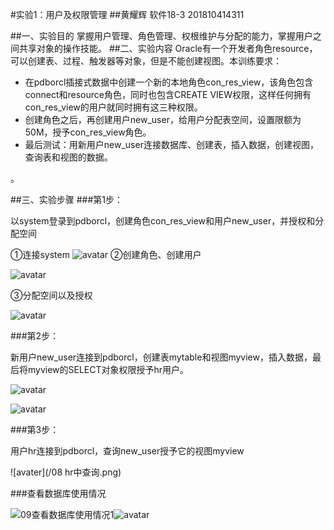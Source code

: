 #实验1：用户及权限管理
##黄耀辉 软件18-3 201810414311

##一、实验目的
   掌握用户管理、角色管理、权根维护与分配的能力，掌握用户之间共享对象的操作技能。
##二、实验内容
    Oracle有一个开发者角色resource，可以创建表、过程、触发器等对象，但是不能创建视图。本训练要求：

- 在pdborcl插接式数据中创建一个新的本地角色con_res_view，该角色包含connect和resource角色，同时也包含CREATE VIEW权限，这样任何拥有con_res_view的用户就同时拥有这三种权限。
- 创建角色之后，再创建用户new_user，给用户分配表空间，设置限额为50M，授予con_res_view角色。
- 最后测试：用新用户new_user连接数据库、创建表，插入数据，创建视图，查询表和视图的数据。

。

##三、实验步骤
###第1步：

以system登录到pdborcl，创建角色con_res_view和用户new_user，并授权和分配空间

①连接system   ![avatar](/01连接成功1.png)
②创建角色、创建用户

![avatar](/02创建角色.png)

③分配空间以及授权

![avatar](/04分配成功.png)

###第2步：

新用户new_user连接到pdborcl，创建表mytable和视图myview，插入数据，最后将myview的SELECT对象权限授予hr用户。

![avatar](/06建表以及显示.png)

![avatar](/07授权hr.png)

###第3步：

用户hr连接到pdborcl，查询new_user授予它的视图myview

![avater](/08 hr中查询.png)

###查看数据库使用情况

![09查看数据库使用情况1](D:\Work\GitHub\oracle\test2\09查看数据库使用情况1.png)![avatar](/09查看数据库使用情况1.png)